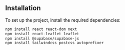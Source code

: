 ## Installation

To set up the project, install the required dependencies:

```bash
npm install react react-dom next
npm install react-leaflet leaflet
npm install @supabase/supabase-js
npm install tailwindcss postcss autoprefixer
```

